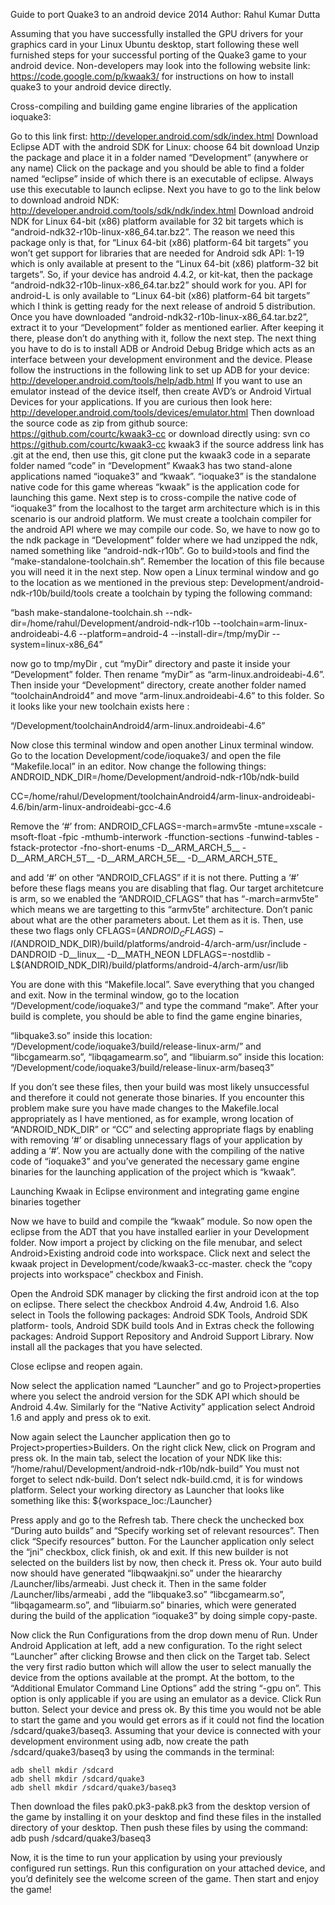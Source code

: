 Guide to port Quake3 to an android device				                                                                 2014
Author: Rahul Kumar Dutta

Assuming that you have successfully installed the GPU drivers for your graphics card in your Linux Ubuntu desktop, start following these well furnished steps for your successful porting of the Quake3 game to your android device.
Non-developers may look into the following website link: https://code.google.com/p/kwaak3/ for instructions on how to install quake3 to your android device directly.

Cross-compiling and building game engine libraries of the application ioquake3:

Go to this link first: http://developer.android.com/sdk/index.html 
Download Eclipse ADT with the android SDK for Linux: choose 64 bit download
Unzip the package and place it in a folder named “Development” (anywhere or any name)
Click on the package and you should be able to find a folder named “eclipse” inside of which there is an executable of eclipse. Always use this executable to launch eclipse.
Next you have to go to the link below to download android NDK: http://developer.android.com/tools/sdk/ndk/index.html 
Download android NDK for Linux 64-bit (x86) platform available for 32 bit targets which is “android-ndk32-r10b-linux-x86_64.tar.bz2”. The reason we need this package only is that, for “Linux 64-bit (x86) platform-64 bit targets” you won’t get support for libraries that are needed for Android sdk API: 1-19 which is only available at present to the “Linux 64-bit (x86) platform-32 bit targets”. So, if your device has android 4.4.2, or kit-kat, then the package “android-ndk32-r10b-linux-x86_64.tar.bz2” should work for you. API for android-L is only available to “Linux 64-bit (x86) platform-64 bit targets” which I think is getting ready for the next release of android 5 distribution.
Once you have downloaded “android-ndk32-r10b-linux-x86_64.tar.bz2”, extract it to your “Development” folder as mentioned earlier.
After keeping it there, please don’t do anything with it, follow the next step.
The next thing you have to do is to install ADB or Android Debug Bridge which acts as an interface between your development environment and the device.
Please follow the instructions in the following link to set up ADB for your device:
	http://developer.android.com/tools/help/adb.html
If you want to use an emulator instead of the device itself, then create AVD’s or Android Virtual Devices for your applications. If you are curious then look here:
	http://developer.android.com/tools/devices/emulator.html
Then download the source code as zip from github source: https://github.com/courtc/kwaak3-cc
            or download directly using: 
 svn co https://github.com/courtc/kwaak3-cc kwaak3
            if the source address link has .git at the end, then use this,
            git clone <link>
put the kwaak3 code in a separate folder named “code” in “Development”
Kwaak3 has two stand-alone applications named “ioquake3” and “kwaak”. “ioquake3” is the standalone native code for this game whereas “kwaak” is the application code for launching this game.
Next step is to cross-compile the native code of “ioquake3” from the localhost to the target arm architecture which is in this scenario is our android platform. We must create a toolchain compiler for the android API where we may compile our code. So, we have to now go to the ndk package in “Development” folder where we had unzipped the ndk, named something like “android-ndk-r10b”. Go to build>tools and find the “make-standalone-toolchain.sh”. Remember the location of this file because you will need it in the next step.
Now open a Linux terminal window and go to the location as we mentioned in the previous step:   Development/android-ndk-r10b/build/tools
create a toolchain by typing the following command:
	
“bash make-standalone-toolchain.sh  --ndk-dir=/home/rahul/Development/android-ndk-r10b --toolchain=arm-linux-androideabi-4.6 --platform=android-4 --install-dir=/tmp/myDir --system=linux-x86_64”

now go to tmp/myDir , cut “myDir” directory and paste it inside your “Development” folder. Then rename “myDir” as “arm-linux.androideabi-4.6”. Then inside your “Development” directory,  create another folder named “toolchainAndroid4” and move “arm-linux.androideabi-4.6” to this folder. So it looks like your new toolchain exists here : 

“/Development/toolchainAndroid4/arm-linux.androideabi-4.6”

Now close this terminal window and open another Linux terminal window. Go to the location Development/code/ioquake3/ and open the file “Makefile.local” in an editor. 
            Now change the following things:
 	ANDROID_NDK_DIR=/home/Development/android-ndk-r10b/ndk-build

CC=/home/rahul/Development/toolchainAndroid4/arm-linux-androideabi-4.6/bin/arm-linux-androideabi-gcc-4.6

Remove the ‘#’ from:
ANDROID_CFLAGS=-march=armv5te -mtune=xscale -msoft-float -fpic -mthumb-interwork -ffunction-sections -funwind-tables -fstack-protector -fno-short-enums -D__ARM_ARCH_5__ -D__ARM_ARCH_5T__  -D__ARM_ARCH_5E__ -D__ARM_ARCH_5TE_
	
and add ‘#’ on other “ANDROID_CFLAGS” if it is not there. Putting a ‘#’ before these flags means you are disabling that flag. Our target architetcure is arm, so we enabled the “ANDROID_CFLAGS” that has “-march=armv5te” which means we are targetting to this “armv5te” architecture. Don’t panic about what are the other parameters about. Let them as it is.
Then, use these two flags only
CFLAGS=$(ANDROID_CFLAGS) -I$(ANDROID_NDK_DIR)/build/platforms/android-4/arch-arm/usr/include -DANDROID -D__linux__ -D__MATH_NEON
LDFLAGS=-nostdlib -L$(ANDROID_NDK_DIR)/build/platforms/android-4/arch-arm/usr/lib

You are done with this “Makefile.local”. Save everything that you changed and exit.
Now in the terminal window, go to the location “/Development/code/ioquake3/” and type the command “make”. After your build is complete, you should be able to find 
the game engine binaries,
         
“libquake3.so” inside this location: “/Development/code/ioquake3/build/release-linux-arm/”
  and 
 “libcgamearm.so”, “libqagamearm.so”, and “libuiarm.so” inside this location:
 “/Development/code/ioquake3/build/release-linux-arm/baseq3”

If you don’t see these files, then your build was most likely unsuccessful and therefore it could not generate those binaries. If you encounter this problem make sure you have made changes to the Makefile.local appropriately as I have mentioned, as for example, wrong location of  “ANDROID_NDK_DIR” or “CC” and selecting appropriate flags by enabling with removing ‘#’ or disabling unnecessary flags of your application by adding a ‘#’. 
Now you are actually done with the compiling of the native code of “ioquake3” and you’ve generated the necessary game engine binaries for the launching application of the project which is “kwaak”.    

Launching Kwaak in Eclipse environment and integrating game engine binaries  together

Now we have to build and compile the “kwaak” module. So now open the eclipse from the ADT that you have installed earlier in your Development folder. Now import a project by clicking on the file menubar, and select Android>Existing android code into workspace. Click next and select the kwaak project in Development/code/kwaak3-cc-master. check the “copy projects into workspace” checkbox and Finish.

Open the Android SDK manager by clicking the first android icon at the top on eclipse. There select the checkbox Android 4.4w, Android 1.6.  Also select in Tools the following packages:
Android SDK Tools, Android SDK platform- tools, Android SDK build tools
And in Extras check the following packages: Android Support Repository and Android Support Library.
Now install all the packages that you have selected.

Close eclipse and reopen again. 

Now select the application named “Launcher” and go to Project>properties where you select the android version for the SDK API which should be Android 4.4w. Similarly for the “Native Activity” application select Android 1.6 and apply and press ok to exit.

Now again select the Launcher application then go to Project>properties>Builders. On the right click New, click on Program and press ok. In the main tab, select the location of your NDK like this: “/home/rahul/Development/android-ndk-r10b/ndk-build” You must not forget to select ndk-build. Don’t select ndk-build.cmd, it is for windows platform. Select your working directory as Launcher that looks like something like this: ${workspace_loc:/Launcher}

Press apply and go to the Refresh tab. There check the unchecked box “During auto builds” and “Specify working set of relevant resources”. Then click “Specify resources” button.
For the Launcher application only select the “jni” checkbox, click finish, ok and exit. If this new builder is not selected on the builders list by now, then check it. Press ok. Your auto build now should have generated “libqwaakjni.so” under the hieararchy /Launcher/libs/armeabi. Just check it. Then in the same folder /Launcher/libs/armeabi , add the “libquake3.so”  “libcgamearm.so”, “libqagamearm.so”, and “libuiarm.so”  binaries, which were generated during the build of the application “ioquake3” by doing simple copy-paste.

Now click the Run Configurations from the drop down menu of Run. Under Android Application at left, add a new configuration. To the right select “Launcher” after clicking Browse and then click on the Target tab. Select the very first radio button which will allow the user to select manually the device from the options available at the prompt. At the bottom, to the “Additional Emulator Command Line Options” add the string “-gpu on”. This option is only applicable if you are using an emulator as a device. Click Run button. Select your device and press ok.
By this time you would not be able to start the game and you would get errors as if it could not find the location /sdcard/quake3/baseq3. Assuming that your device is connected with your development environment using adb, now create the path /sdcard/quake3/baseq3 by using the commands in the terminal:

	adb shell mkdir /sdcard
	adb shell mkdir /sdcard/quake3
	adb shell mkdir /sdcard/quake3/baseq3

Then download the files pak0.pk3-pak8.pk3 from the desktop version of the game by installing it on your desktop and find these files in the installed directory of your desktop.
Then push these files by using the command:
adb push <source directory path of the files> /sdcard/quake3/baseq3

Now, it is the time to run your application by using your previously configured  run settings. Run this configuration on your attached device, and you’d definitely see the welcome screen of the game. Then start and enjoy the game!


